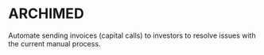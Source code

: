 # ARCHIMED
Automate sending invoices (capital calls) to investors to resolve issues with the current manual process.
